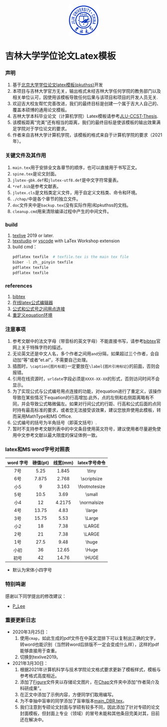 <div align=center><img width="100" height="100" src="./jlu.png"/></div>

吉林大学学位论文Latex模板
=============================

### 声明
1. 基于[北京大学学位论文latex模板(pkuthss)](https://gitea.com/CasperVector/pkuthss)开发<br>
2. 本项目与吉林大学官方无关，输出格式未经吉林大学任何学院的教务部门以及相关单位认可，因使用该模板导致任何后果与该项目和项目的开发人员无关.<br>
3. 欢迎吉大校友帮忙完善改进，我们的最终目标是创建一个属于吉大人自己的、覆盖本硕博的通用论文模板。<br>
4. 吉林大学本科毕业论文（计算机学院）Latex模板请参考[JLU-CCST-Thesis](https://github.com/x86vk/JLU-CCST-Thesis).<br>
5. 该模板距离“完美”还有相当的距离，我们的最终目标是使该模板的输出效果满足学院对于学位论文的要求。<br>
6. 作者来自吉林大学计算机学院，该模板的格式来自于计算机学院的要求（2021年）。<br>

### 关键文件及其作用
1. `main.tex`用于安排全文各章节的顺序，也可以直接用于书写正文。<br>
2. `spine.tex`是论文封面。<br>
3. `jlutex-gbk.def`和`jlutex-utf8.def`是中文字符常量表。<br>
4. `*ref.bib`是参考文献表。<br>
5. `jlutex.cls`是文档类定义文件，用于自定义文档类、命令和环境。<br>
6. `./chap/`中是各个章节的独立文件。<br> 
7. `doc`文件夹中是`backup.tex`(没有实际作用)和pkuthss的文档。<br>
8. `cleanup.cmd`用来清除编译过程中产生的中间文件。<br>
### build
1. [texlive](https://tug.org/texlive/) 2019 or later.<br>
2. [texstudio](http://texstudio.sourceforge.net/) or [vscode](https://code.visualstudio.com/) with LaTex Workshop extension<br>
3. build cmd：
   ```bash
   pdflatex texfile  # texfile.tex is the main tex file
   biber -l zh__pinyin texfile
   pdflatex texfile
   pdflatex texfile
   ```
### references
1. [bibtex](http://www.bibtex.org/)<br>
2. [在线latex公式编辑器](https://www.codecogs.com/latex/eqneditor.php?lang=zh-cn)<br>
3. [公式和公式号之间用点连接](https://tex.stackexchange.com/questions/110088/how-to-get-dots-in-between-equation-and-equation-numbers-with-equation-is-centra)<br>
4. [重定义equation环境](https://tex.stackovernet.com/cn/q/122382)<br>

### 注意事项
1. 参考文献中的法文字母（带音标的英文字母）不能直接书写，请参考[bibtex](http://www.bibtex.org/)官网上关于特殊字符的描述。<br>
2. 无论英文还是中文人名，多个作者之间用`and`分隔，如果超过三个作者，会自动加“等”或者“et.al”，不需要自己处理。<br>
3. 插图时，`\caption{图片标题}`一定要放在`\label{图片引用标记}`的前面，否则会报错。<br>
4. 引用在线资源时，`urldate`字段必须是`XXXX-XX-XX`的形式，否则访问时间不会显示。<br>
5. 为了实现公式与公式编号用点连接的功能，对equation进行了重定义，该操作导致在某些情况下equation的行高增加.此外，点的左侧和右侧距离略有不同，并会导致公式略微偏左。如果对行间公式的行距、行高和公式后面的点同时持有最高标准的要求，或者您无法接受该效果，建议您放弃使用此模板，转而采用MathType和MS Office.<br>
6. 公式编号的括号为半角括号（即英文括号）.<br>
7. 暂时不支持参考文献列表中的中文条目使用英文符号，建议使用者尽量避免使用中文参考文献以最大限度的保证体例一致。<br>

### latex和MS word字号对照表

|word 字号|磅值(pt)|线宽(mm)|latex字号命令|
|:---:|:---:|:---:|:---:|
|7号  |5.25 |1.845 |\tiny        |
|6号  |7.875|2.768 |\scriptsize  |
|小5  |9    |3.163 |\footnotesize|
|5号  |10.5 |3.69  |\small       |
|小4  |12   |4.2175|\normalsize  |
|4号  |13.75|4.83  |\large       |
|3号  |15.75|5.53  |\Large       |
|小2  |18   |7.38  |\LARGE       |
|2号  |21   |7.38  |\LARGE       |
|1号  |27.5 |9.48  |\huge        |
|小初 |36   |12.65 |\Huge        |
|初号 |42   |14.76 |\HUGE        |

* 默认为宋体小四字号

### 特别鸣谢
感谢以下同学提出的修改建议：<br>
* [P_Lee](https://github.com/TobisLee)

### 重要更新日志
* 2020年3月25日：
  1. 使用`cmap`，如此生成的pdf文件在中英文混排下可以复制出正确的文字，转word也能识别（当然转word后排版不一定会变成什么样），这样的pdf能够直接用于查重。
  2. 切换到texlive2019。<br>
* 2021年3月30日：
  1. 根据2021年计算机科学与技术学院论文格式要求更新了模板样式，模板与参考格式高度相近。
  2. 添加了[Figure](./Figure)文件夹以存储论文图片，在[Chap](./Chap)文件夹中添加“作者简介及科研成果”。
  3. 在正文中添加了示例内容，方便同学们取用编写。
  4. 为不幸抽中盲审的同学添加了盲审版本[main_DBR.tex](./main_DBR.tex)。
  5. 我们注意到专硕论文封面与学硕有较多不同，因此添加了针对专硕的论文封面模板，但封面上专业（领域）的冒号未能和其他条目完美对其，目前还在解决中。